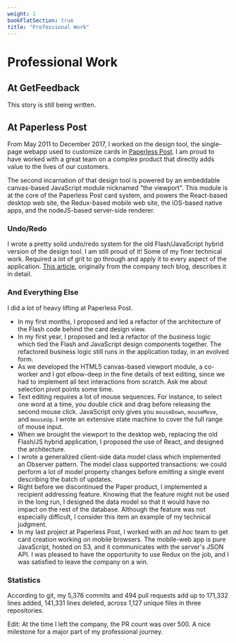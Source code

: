 ```yaml
---
weight: 1
bookFlatSection: true
title: "Professional Work"
---
```


# Professional Work

## At GetFeedback

This story is still being written.

## At Paperless Post

From May 2011 to December 2017, I worked on the design tool, the single-page
webapp used to customize cards in [Paperless Post](https://www.paperlesspost.com).
I am proud to have worked with a great team on a complex product that directly
adds value to the lives of our customers.

The second incarnation of that design tool is powered by an embeddable
canvas-based JavaScript module nicknamed "the viewport". This module is at the
core of the Paperless Post card system, and powers the React-based desktop web
site, the Redux-based mobile web site, the iOS-based native apps, and the
nodeJS-based server-side renderer.

### Undo/Redo

I wrote a pretty solid undo/redo system for the old Flash/JavaScript hybrid
version of the design tool. I am still proud of it! Some of my finer technical
work. Required a lot of grit to go through and apply it to every aspect of the
application. [This article](/technical-writing/how-we-added-time-travel-to-paperless-post/),
originally from the company tech blog, describes it in detail.

### And Everything Else

I did a lot of heavy lifting at Paperless Post.

* In my first months, I proposed and led a refactor of the architecture of the
  Flash code behind the card design view.
* In my first year, I proposed and led a refactor of the business logic which
  tied the Flash and JavaScript design components together. The refactored
  business logic still runs in the application today, in an evolved form.
* As we developed the HTML5 canvas-based viewport module, a co-worker and I got
  elbow-deep in the fine details of text editing, since we had to implement all
  text interactions from scratch. Ask me about selection pivot points some time.
* Text editing requires a lot of mouse sequences. For instance, to select one
  word at a time, you double click and drag before releasing the second mouse
  click. JavaScript only gives you `mouseDown`, `mouseMove`, and `mouseUp`.
  I wrote an extensive state machine to cover the full range of mouse input.
* When we brought the viewport to the desktop web, replacing the old Flash/JS
  hybrid application, I proposed the use of React, and designed the
  architecture.
* I wrote a generalized client-side data model class which implemented an
  Observer pattern. The model class supported transactions: we could perform a
  lot of model property changes before emitting a single event describing the
  batch of updates.
* Right before we discontinued the Paper product, I implemented a recipient
  addressing feature. Knowing that the feature might not be used in the long
  run, I designed the data model so that it would have no impact on the rest of
  the database. Although the feature was not especially difficult, I consider
  this item an example of my technical judgment.
* In my last project at Paperless Post, I worked with an _ad hoc_ team to get
  card creation working on mobile browsers. The mobile-web app is pure
  JavaScript, hosted on S3, and it communicates with the server's JSON API. I
  was pleased to have the opportunity to use Redux on the job, and I was
  satisfied to leave the company on a win.

### Statistics

According to git, my 5,376 commits and 494 pull requests add up to 171,332 lines
added, 141,331 lines deleted, across 1,127 unique files in three repositories.

Edit: At the time I left the company, the PR count was over 500. A nice
milestone for a major part of my professional journey.
